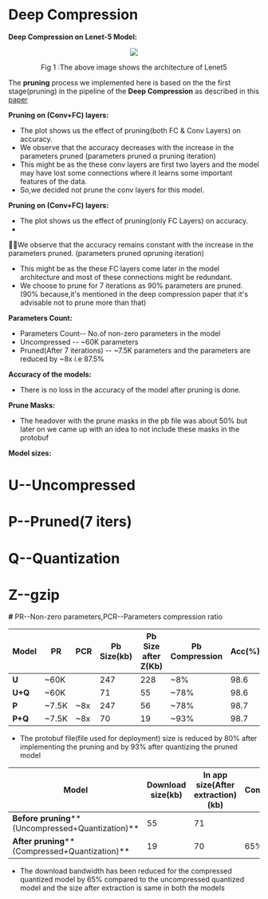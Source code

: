 # Deep Compression
**Deep Compression on Lenet-5 Model:**
<p align="center"> 
<img src="https://github.com/satti007/Caffe-DeepCompression/blob/master/Deep_Compresssion/Plots/net.png">
</p>
<p align="center"> 
Fig 1 :The above image shows the architecture of Lenet5
</p>

The **pruning** process we implemented here is based on the the first stage(pruning) in the pipeline of the **Deep Compression** as described in this [paper](https://arxiv.org/pdf/1510.00149.pdf)

**Pruning on (Conv+FC) layers:**
- The plot shows us the effect of pruning(both FC &amp; Conv Layers) on accuracy.
- We observe that the accuracy decreases with the increase in the parameters pruned (parameters pruned α pruning iteration)
- This might be as the these conv layers are first two layers and the model may have lost some connections where it learns some important features of the data.
- So,we decided not prune the conv layers for this model.

**Pruning on (Conv+FC) layers:**

- The plot shows us the effect of pruning(only FC Layers) on accuracy.
-
We observe that the accuracy remains constant with the increase in the parameters pruned.              (parameters pruned  αpruning iteration)
-  This might be as the these FC layers come later in the model architecture and most of these connections might be redundant.
- We choose to prune for 7 iterations as 90% parameters are pruned.(90% because,it&#39;s mentioned in the deep compression paper that it&#39;s advisable not to prune more than that)

**Parameters Count:**


- Parameters Count-- No.of non-zero parameters in the model
-  Uncompressed -- ~60K parameters
-  Pruned(After 7 iterations) -- ~7.5K parameters and the parameters are reduced by ~8x i.e 87.5%

**Accuracy of the models:**


- There is no loss in the accuracy of the model after pruning is done.

**Prune Masks:**

- The headover with the prune masks in the pb file was about 50% but later on we came up with an idea to not include these masks in the protobuf

**Model sizes:**

# U--Uncompressed

# P--Pruned(7 iters)

# Q--Quantization

# Z--gzip

**#** PR--Non-zero parameters,PCR--Parameters compression ratio

| **Model** | **PR** | **PCR** | **Pb Size(kb)** | **Pb Size after Z(Kb)** | **Pb Compression** | **Acc(%)** |
| --- | --- | --- | --- | --- | --- | --- |
| **U** | ~60K |   | 247 | 228 | ~8% | 98.6 |
| **U+Q** | ~60K |   | 71 | 55 | ~78% | 98.6 |
| **P** | ~7.5K | ~8x | 247 | 56 | ~78% | 98.7 |
| **P+Q** | ~7.5K | ~8x | 70 | 19 | ~93% | 98.7 |

- The protobuf file(file used for deployment) size is reduced by 80% after implementing the pruning and by 93% after quantizing the pruned model

| **Model** | **Download size(kb)** | **In app size(After extraction)(kb)** | **Compression** |
| --- | --- | --- | --- |
| **Before pruning**** (Uncompressed+Quantization)** | 55 | 71 |   |
| **After pruning**** (Compressed+Quantization)** | 19 | 70 | 65% |

- The download bandwidth has been reduced for the compressed quantized model by 65% compared to the uncompressed quantized model and the size after extraction is same in both the models
